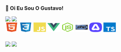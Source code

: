 ### 👋 Oi Eu Sou O Gustavo!

<div>
 <img height="180em" src="https://github-readme-stats.vercel.app/api?username=gustavosantos13&show_icons=true&theme=dark&include_all_commits=true&count_private=true"/>
 <img height="180em" src="https://github-readme-stats.vercel.app/api/top-langs/?username=gustavosantos13&layout=compact&langs_count=5&theme=dark"/>
</div>

<div>
  <img align="center" alt="Logo HTML" height="30" width="40" src="https://raw.githubusercontent.com/devicons/devicon/master/icons/html5/html5-original.svg">
  <img align="center" alt="Logo CSS" height="30" width="40" src="https://raw.githubusercontent.com/devicons/devicon/master/icons/css3/css3-original.svg">
  <img align="center" alt="Logo JavaScript" height="30" width="40" src="https://raw.githubusercontent.com/devicons/devicon/master/icons/javascript/javascript-plain.svg">
  <img align="center" alt="Logo VueJS" height="30" width="40" src="https://raw.githubusercontent.com/devicons/devicon/master/icons/vuejs/vuejs-original.svg">
  <img align="center" alt="Logo NodeJS" height="30" width="40" src="https://raw.githubusercontent.com/devicons/devicon/master/icons/nodejs/nodejs-original.svg">
  <img align="center" alt="Logo PHP" height="30" width="40" src="https://raw.githubusercontent.com/devicons/devicon/master/icons/php/php-original.svg">
  <img align="center" alt="Logo Adonis" height="30" width="40" src="https://raw.githubusercontent.com/devicons/devicon/master/icons/adonisjs/adonisjs-original.svg">
  <img align="center" alt="Logo TypeScript" height="30" width="40" src="https://raw.githubusercontent.com/devicons/devicon/master/icons/typescript/typescript-plain.svg">
  
</div>


  ##
 
<div> 
  <a href="https://t.me/GustaOfficial" target="_blank"><img src="https://img.shields.io/badge/Telegram-0088CC?style=for-the-badge&logo=telegram&logoColor=white" target="_blank"></a>
  <a href = "mailto:gustavo.sotero13@gmail.com"><img src="https://img.shields.io/badge/Gmail-BB001B?style=for-the-badge&logo=gmail&logoColor=white" target="_blank"></a>
</div>
